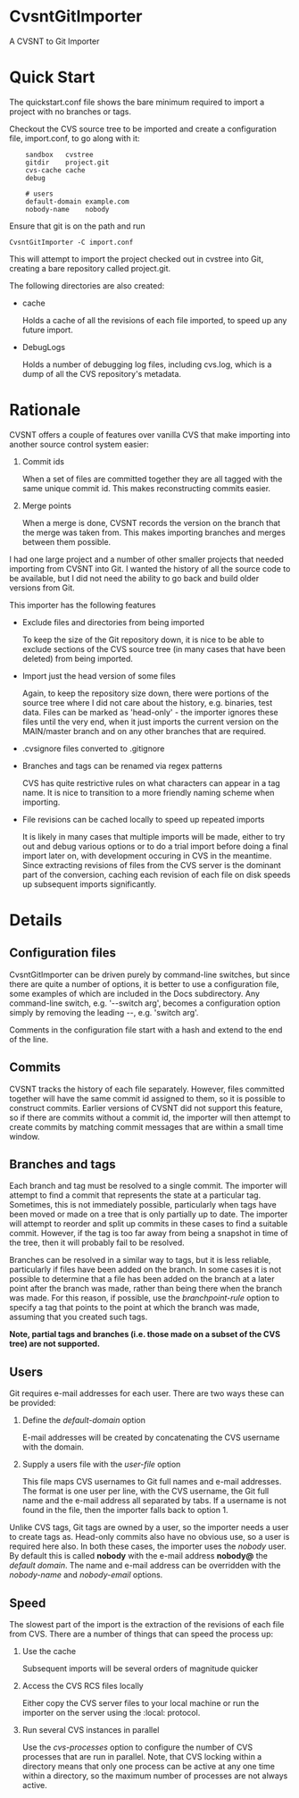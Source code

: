 CvsntGitImporter
================

A CVSNT to Git Importer

# Quick Start #

The quickstart.conf file shows the bare minimum required to import a project
with no branches or tags.

Checkout the CVS source tree to be imported and create a configuration file,
import.conf, to go along with it:

        sandbox   cvstree
        gitdir    project.git
        cvs-cache cache
        debug

        # users
        default-domain example.com
        nobody-name    nobody

Ensure that git is on the path and run

    CvsntGitImporter -C import.conf

This will attempt to import the project checked out in cvstree into Git,
creating a bare repository called project.git.

The following directories are also created:

* cache

  Holds a cache of all the revisions of each file imported, to speed up any
  future import.

* DebugLogs

  Holds a number of debugging log files, including cvs.log, which is a dump of
  all the CVS repository's metadata.

# Rationale #

CVSNT offers a couple of features over vanilla CVS that make importing into
another source control system easier:

1. Commit ids

   When a set of files are committed together they are all tagged with the same
   unique commit id. This makes reconstructing commits easier.

2. Merge points

   When a merge is done, CVSNT records the version on the branch that the merge
   was taken from. This makes importing branches and merges between them
   possible.

I had one large project and a number of other smaller projects that needed
importing from CVSNT into Git. I wanted the history of all the source code to be
available, but I did not need the ability to go back and build older versions
from Git.

This importer has the following features

* Exclude files and directories from being imported

  To keep the size of the Git repository down, it is nice to be able to exclude
  sections of the CVS source tree (in many cases that have been deleted) from
  being imported.

* Import just the head version of some files

  Again, to keep the repository size down, there were portions of the source
  tree where I did not care about the history, e.g. binaries, test data. Files
  can be marked as 'head-only' - the importer ignores these files until the very
  end, when it just imports the current version on the MAIN/master branch and
  on any other branches that are required.

* .cvsignore files converted to .gitignore

* Branches and tags can be renamed via regex patterns

  CVS has quite restrictive rules on what characters can appear in a tag name.
  It is nice to transition to a more friendly naming scheme when importing.

* File revisions can be cached locally to speed up repeated imports

  It is likely in many cases that multiple imports will be made, either to try
  out and debug various options or to do a trial import before doing a final
  import later on, with development occuring in CVS in the meantime. Since
  extracting revisions of files from the CVS server is the dominant part of the
  conversion, caching each revision of each file on disk speeds up subsequent
  imports significantly.

# Details #

## Configuration files ##

CvsntGitImporter can be driven purely by command-line switches, but since there
are quite a number of options, it is better to use a configuration file, some
examples of which are included in the Docs subdirectory. Any command-line
switch, e.g. '--switch arg', becomes a configuration option simply by removing
the leading --, e.g. 'switch arg'.

Comments in the configuration file start with a hash and extend to the end of
the line.

## Commits ##

CVSNT tracks the history of each file separately. However, files committed
together will have the same commit id assigned to them, so it is possible to
construct commits. Earlier versions of CVSNT did not support this feature, so if
there are commits without a commit id, the importer will then attempt to create
commits by matching commit messages that are within a small time window.

## Branches and tags ##

Each branch and tag must be resolved to a single commit. The importer will
attempt to find a commit that represents the state at a particular tag.
Sometimes, this is not immediately possible, particularly when tags have been
moved or made on a tree that is only partially up to date. The importer will
attempt to reorder and split up commits in these cases to find a suitable
commit. However, if the tag is too far away from being a snapshot in time of
the tree, then it will probably fail to be resolved.

Branches can be resolved in a similar way to tags, but it is less reliable,
particularly if files have been added on the branch. In some cases it is not
possible to determine that a file has been added on the branch at a later point
after the branch was made, rather than being there when the branch was made. For
this reason, if possible, use the *branchpoint-rule* option to specify a tag
that points to the point at which the branch was made, assuming that you created
such tags.

**Note, partial tags and branches (i.e. those made on a subset of the CVS tree)
are not supported.**

## Users ##

Git requires e-mail addresses for each user. There are two ways these can be
provided:

1. Define the *default-domain* option

   E-mail addresses will be created by concatenating the CVS username with the
   domain.

2. Supply a users file with the *user-file* option

   This file maps CVS usernames to Git full names and e-mail addresses. The
   format is one user per line, with the CVS username, the Git full name and the
   e-mail address all separated by tabs. If a username is not found in the file,
   then the importer falls back to option 1.

Unlike CVS tags, Git tags are owned by a user, so the importer needs a user to
create tags as. Head-only commits also have no obvious use, so a user is
required here also. In both these cases, the importer uses the *nobody* user. By
default this is called **nobody** with the e-mail address **nobody@** the
*default domain*. The name and e-mail address can be overridden with the
*nobody-name* and *nobody-email* options.

## Speed ##

The slowest part of the import is the extraction of the revisions of each file
from CVS. There are a number of things that can speed the process up:

1. Use the cache

   Subsequent imports will be several orders of magnitude quicker

2. Access the CVS RCS files locally

   Either copy the CVS server files to your local machine or run the importer on
   the server using the :local: protocol.

3. Run several CVS instances in parallel

   Use the *cvs-processes* option to configure the number of CVS processes that
   are run in parallel. Note, that CVS locking within a directory means that
   only one process can be active at any one time within a directory, so the
   maximum number of processes are not always active.
